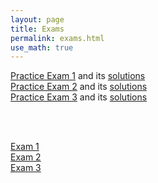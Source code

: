 ```yaml
---
layout: page
title: Exams 
permalink: exams.html
use_math: true
---
```


<a href="practice-exam-1-all.pdf">Practice Exam 1</a> and its <a href="practice-exam-1-solutions.pdf">solutions</a><br>
<a href="practice2.pdf">Practice Exam 2</a> and its <a href="practice-exam-2-solutions.pdf">solutions</a><br>
<a href="practice-exam-3-all.pdf">Practice Exam 3</a> and its <a href="practice-exam-3-solutions.pdf">solutions</a><br>

<br><br>

<a href="exam1.pdf">Exam 1</a><br>
<a href="exam2.pdf">Exam 2</a><br>
<a href="exam3.pdf">Exam 3</a><br>
